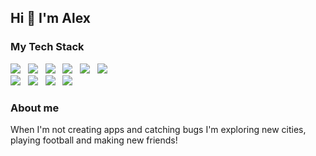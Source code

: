 ## Hi 👋 I'm Alex

### My Tech Stack

<img src="https://img.shields.io/badge/Python%20-%2300D8FF.svg" />&nbsp;&nbsp;
<img src="https://img.shields.io/badge/JavaScript%20-%23F7DF1E.svg" />&nbsp;&nbsp;
<img src="https://img.shields.io/badge/TypeScript%20-%233178C6.svg" />&nbsp;&nbsp;
<img src="https://img.shields.io/badge/React%20-%2300D8FF.svg" />&nbsp;&nbsp;
<img src="https://img.shields.io/badge/HTML%20-%23dc4a25.svg" />&nbsp;&nbsp;
<img src="https://img.shields.io/badge/CSS%20-%23244bdd.svg" />&nbsp;&nbsp;
<br />
<img src="https://img.shields.io/badge/Node.js%20-%238bbe3d.svg" />&nbsp;&nbsp;
<img src="https://img.shields.io/badge/Express%20-%23F7DF1E.svg" />&nbsp;&nbsp;
<img src="https://img.shields.io/badge/MongoDB%20-%2348a23b.svg" />&nbsp;&nbsp;
<img src="https://img.shields.io/badge/PostgreSQL%20-%2331648c.svg" />&nbsp;&nbsp;


### About me

When I'm not creating apps and catching bugs I'm exploring new cities, playing football and making new friends!
